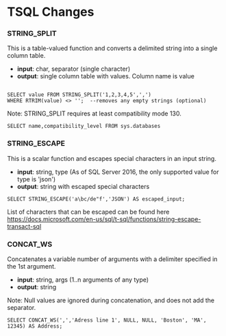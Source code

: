 # TSQL Changes


### STRING_SPLIT

This is a table-valued function and converts a delimited string into a single column table.

* **input**:     char, separator (single character)
* **output**:    single column table with values. Column name is value

```

SELECT value FROM STRING_SPLIT('1,2,3,4,5',',')
WHERE RTRIM(value) <> '';  --removes any empty strings (optional)

```

Note: STRING_SPLIT requires at least compatibility mode 130.

`SELECT name,compatibility_level FROM sys.databases `



### STRING_ESCAPE

This is a scalar function and escapes special characters in an input string.

* **input**:     string, type (As of SQL Server 2016, the only supported value for type is 'json')
* **output**:    string with escaped special characters

` SELECT STRING_ESCAPE('a\bc/de"f','JSON') AS escaped_input; `

List of characters that can be escaped can be found here https://docs.microsoft.com/en-us/sql/t-sql/functions/string-escape-transact-sql


### CONCAT_WS 

Concatenates a variable number of arguments with a delimiter specified in the 1st argument.

* **input**:     string, args (1..n arguments of any type)
* **output**:    string 

Note: Null values are ignored during concatenation, and does not add the separator. 

` SELECT CONCAT_WS(',','Adress line 1', NULL, NULL, 'Boston', 'MA', 12345) AS Address; `
